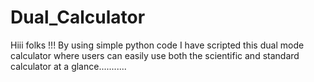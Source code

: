 # Dual_Calculator

Hiii folks !!! 
By using  simple python code I have scripted this dual mode calculator where users can easily use both the scientific and standard calculator at a glance...........
